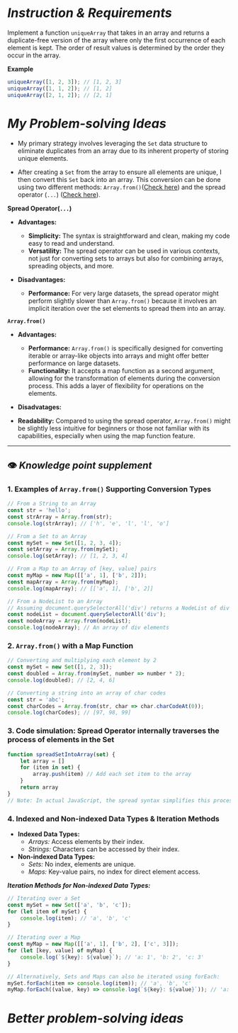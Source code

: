 # *Instruction & Requirements*

Implement a function `uniqueArray` that takes in an array and returns a duplicate-free version of the array where only the first occurrence of each element is kept. The order of result values is determined by the order they occur in the array.

**Example**
```javascript
uniqueArray([1, 2, 3]); // [1, 2, 3]
uniqueArray([1, 1, 2]); // [1, 2]
uniqueArray([2, 1, 2]); // [2, 1]
```

# *My Problem-solving Ideas*

- My primary strategy involves leveraging the `Set` data structure to eliminate duplicates from an array due to its inherent property of storing unique elements.

- After creating a `Set` from the array to ensure all elements are unique, I then convert this `Set` back into an array. This conversion can be done using two different methods: `Array.from()`([Check here](./MySolution/index_1.js)) and the spread operator (`...`) ([Check here](./MySolution/index_2.js)).

**Spread Operator(`...`)**

- **Advantages:**
     - **Simplicity:** The syntax is straightforward and clean, making my code easy to read and understand.
     - **Versatility:** The spread operator can be used in various contexts, not just for converting sets to arrays but also for combining arrays, spreading objects, and more.

- **Disadvantages:**
     - **Performance:** For very large datasets, the spread operator might perform slightly slower than `Array.from()` because it involves an implicit iteration over the set elements to spread them into an array.

**`Array.from()`**

- **Advantages:**
     - **Performance:** `Array.from()` is specifically designed for converting iterable or array-like objects into arrays and might offer better performance on large datasets.
     - **Functionality:** It accepts a map function as a second argument, allowing for the transformation of elements during the conversion process. This adds a layer of flexibility for operations on the elements.

- **Disadvatages:**

- **Readability:** Compared to using the spread operator, `Array.from()` might be slightly less intuitive for beginners or those not familiar with its capabilities, especially when using the map function feature.

---
## 👁 *Knowledge point supplement*

### 1. Examples of `Array.from()` Supporting Conversion Types
```javascript
// From a String to an Array
const str = 'hello';
const strArray = Array.from(str);
console.log(strArray); // ['h', 'e', 'l', 'l', 'o']

// From a Set to an Array
const mySet = new Set([1, 2, 3, 4]);
const setArray = Array.from(mySet);
console.log(setArray); // [1, 2, 3, 4]

// From a Map to an Array of [key, value] pairs
const myMap = new Map([['a', 1], ['b', 2]]);
const mapArray = Array.from(myMap);
console.log(mapArray); // [['a', 1], ['b', 2]]

// From a NodeList to an Array
// Assuming document.querySelectorAll('div') returns a NodeList of div elements
const nodeList = document.querySelectorAll('div');
const nodeArray = Array.from(nodeList);
console.log(nodeArray); // An array of div elements

```

### 2. `Array.from()` with a Map Function
```javascript
// Converting and multiplying each element by 2
const mySet = new Set([1, 2, 3]);
const doubled = Array.from(mySet, number => number * 2);
console.log(doubled); // [2, 4, 6]

// Converting a string into an array of char codes
const str = 'abc';
const charCodes = Array.from(str, char => char.charCodeAt(0));
console.log(charCodes); // [97, 98, 99]
```
### 3. Code simulation: Spread Operator internally traverses the process of elements in the Set
```javascript
function spreadSetIntoArray(set) {
    let array = []
    for (item in set) {
        array.push(item) // Add each set item to the array
    }
    return array
}
// Note: In actual JavaScript, the spread syntax simplifies this process to [...set]
```

### 4. Indexed and Non-indexed Data Types & Iteration Methods
- **Indexed Data Types:**
     - *Arrays:* Access elements by their index.
     - *Strings:* Characters can be accessed by their index.
- **Non-indexed Data Types:**
     - *Sets:* No index, elements are unique.
     - *Maps:* Key-value pairs, no index for direct element access.

***Iteration Methods for Non-indexed Data Types:***
```javascript
// Iterating over a Set
const mySet = new Set(['a', 'b', 'c']);
for (let item of mySet) {
    console.log(item); // 'a', 'b', 'c'
}

// Iterating over a Map
const myMap = new Map([['a', 1], ['b', 2], ['c', 3]]);
for (let [key, value] of myMap) {
    console.log(`${key}: ${value}`); // 'a: 1', 'b: 2', 'c: 3'
}

// Alternatively, Sets and Maps can also be iterated using forEach:
mySet.forEach(item => console.log(item)); // 'a', 'b', 'c'
myMap.forEach((value, key) => console.log(`${key}: ${value}`)); // 'a: 1', 'b: 2', 'c: 3'
```

# *Better problem-solving ideas*